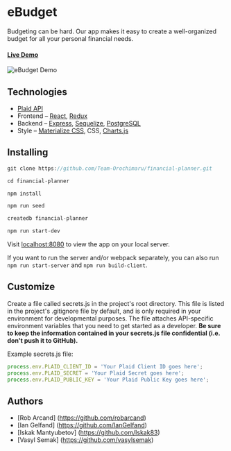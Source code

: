 # eBudget

Budgeting can be hard. Our app makes it easy to create a well-organized budget for all your personal financial needs.

#### [Live Demo](http://ebudget-fsa.herokuapp.com/)

![eBudget Demo](https://media.giphy.com/media/L1DlQrW4MPSrq8cGVG/giphy.gif)

## Technologies

* [Plaid API](https://plaid.com/docs/)
* Frontend – [React](https://reactjs.org/), [Redux](https://redux.js.org/)
* Backend – [Express](https://expressjs.com/), [Sequelize](https://sequelize.org/), [PostgreSQL](https://www.postgresql.org/)
* Style – [Materialize CSS](https://materializecss.com/), CSS, [Charts.js](https://www.chartjs.org/docs/latest/)

## Installing

```javascript
git clone https://github.com/Team-Orochimaru/financial-planner.git

cd financial-planner

npm install

npm run seed

createdb financial-planner

npm run start-dev
```

Visit [localhost:8080](http://localhost:8080) to view the app on your local server.

If you want to run the server and/or webpack separately, you can also run `npm run start-server` and `npm run build-client`.

## Customize

Create a file called secrets.js in the project's root directory. This file is listed in the project's .gitignore file by default, and is only required in your environment for developmental purposes. The file attaches API-specific environment variables that you need to get started as a developer. **Be sure to keep the information contained in your secrets.js file confidential (i.e. don't push it to GitHub).**

Example secrets.js file:

```javascript
process.env.PLAID_CLIENT_ID = 'Your Plaid Client ID goes here';
process.env.PLAID_SECRET = 'Your Plaid Secret goes here';
process.env.PLAID_PUBLIC_KEY = 'Your Plaid Public Key goes here';
```

## Authors

* [Rob Arcand] (https://github.com/robarcand)
* [Ian Gelfand] (https://github.com/IanGelfand)
* [Iskak Mantyubetov] (https://github.com/Iskak83)
* [Vasyl Semak] (https://github.com/vasylsemak)

